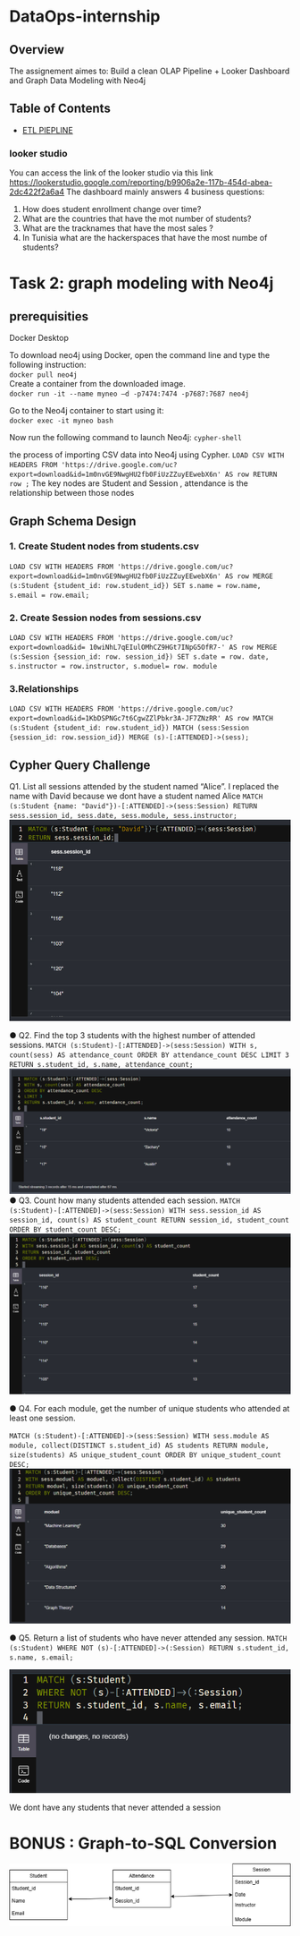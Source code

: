 # DataOps-internship
## Overview 

The assignement aimes to: 
 Build a clean  OLAP Pipeline + Looker Dashboard and Graph Data Modeling with Neo4j
## Table of Contents

- [ETL PIEPLINE ](#introduction)

### looker studio 
You can access the link of the looker studio via this link https://lookerstudio.google.com/reporting/b9906a2e-117b-454d-abea-2dc422f2a6a4
The dashboard mainly answers 4 business questions:
1.	How does student enrollment change over time?
2.	What are the countries that have the mot number of students?
3.	What are the tracknames that have the most sales ?
4.	In Tunisia what are the hackerspaces that have the most numbe of students?
# Task 2: graph modeling with Neo4j
## prerequisities 

Docker Desktop 

To download neo4j using Docker, open the command line and type the following instruction: <br>
`docker pull neo4j` <br>
Create a container from the downloaded image.<br>
``docker run -it --name myneo –d -p7474:7474 -p7687:7687 neo4j``  

Go to the Neo4j container to start using it:  
``docker exec -it myneo bash``    

Now run the following command to launch Neo4j:
``cypher-shell``

the process of importing CSV data into Neo4j using Cypher.
``LOAD CSV WITH HEADERS FROM 'https://drive.google.com/uc?export=download&id=1m0nvGE9NwgHU2fb0FiUzZZuyEEwebX6n' AS row RETURN row ;``
The key nodes are Student and Session , attendance is the relationship between those nodes 
## Graph Schema Design
### 1. Create Student nodes from students.csv
``LOAD CSV WITH HEADERS FROM 'https://drive.google.com/uc?export=download&id=1m0nvGE9NwgHU2fb0FiUzZZuyEEwebX6n' AS row
MERGE (s:Student {student_id: row.student_id})
SET s.name = row.name,
    s.email = row.email;
``
### 2. Create Session  nodes from sessions.csv

``LOAD CSV WITH HEADERS FROM 'https://drive.google.com/uc?export=download&id= 10wiNhL7qEIulOMhCZ9HGt7INpG5OfR7-' AS row
MERGE (s:Session {session_id: row. session_id})
SET s.date = row. date,
s.instructor = row.instructor,
s.moduel= row. module``

### 3.Relationships 
``LOAD CSV WITH HEADERS FROM 'https://drive.google.com/uc?export=download&id=1KbDSPNGc7t6CgwZZlPbkr3A-JF7ZNzRR' AS row
MATCH (s:Student {student_id: row.student_id})
MATCH (sess:Session {session_id: row.session_id})
MERGE (s)-[:ATTENDED]->(sess);``
## Cypher Query Challenge
Q1. List all sessions attended by the student named “Alice”.
I replaced the name with David because we dont have a student named Alice 
``MATCH (s:Student {name: "David"})-[:ATTENDED]->(sess:Session)
RETURN sess.session_id, sess.date, sess.module, sess.instructor;``
![Q1](images/Q1.PNG)

● Q2. Find the top 3 students with the highest number of attended sessions.
``MATCH (s:Student)-[:ATTENDED]->(sess:Session)
WITH s, count(sess) AS attendance_count
ORDER BY attendance_count DESC
LIMIT 3
RETURN s.student_id, s.name, attendance_count;``
![Q2](images/Q2.PNG)
● Q3. Count how many students attended each session.
``
MATCH (s:Student)-[:ATTENDED]->(sess:Session)
WITH sess.session_id AS session_id, count(s) AS student_count
RETURN session_id, student_count
ORDER BY student_count DESC;
``
![Q3](images/Q4.PNG)

● Q4. For each module, get the number of unique students who attended at least one
session.

``MATCH (s:Student)-[:ATTENDED]->(sess:Session)
WITH sess.module AS module, collect(DISTINCT s.student_id) AS students
RETURN module, size(students) AS unique_student_count
ORDER BY unique_student_count DESC;
``
![Q4](images/Q3.PNG)

● Q5. Return a list of students who have never attended any session.
``MATCH (s:Student)
WHERE NOT (s)-[:ATTENDED]->(:Session)
RETURN s.student_id, s.name, s.email;``

![Q5](images/Q5.PNG)

We dont have any students that never attended a session 
# BONUS : Graph-to-SQL Conversion
![ERD](images/gomycode.drawio.png)
 



















